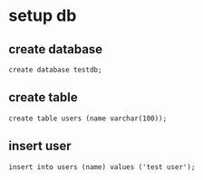 # setup db
## create database
```
create database testdb;
```

## create table
```
create table users (name varchar(100));
```

## insert user
```
insert into users (name) values ('test user');
```

